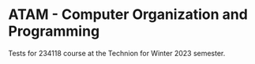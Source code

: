 # ATAM - Computer Organization and Programming
Tests for 234118 course at the Technion for Winter 2023 semester.
